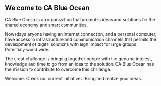 ## Welcome to CA Blue Ocean 

CA Blue Ocean is an organization that promotes ideas and solutions for the shared economy and smart communities.

Nowadays anyone having an Internet connection, and a personal computer, have access to infrastructure and communication channels that permits the development of digital solutions with high impact for large groups. Potentialy world wide.

The great challenge is bringing together people with the genuine interest, knowledge and time to go from an idea to the solution. CA Blue Ocean has the mission to contribute to overcome this challenge.

Welcome. Check our current initiatives. Bring and realize your ideas.

